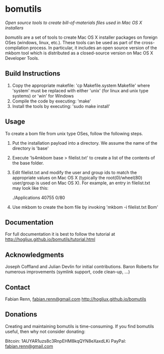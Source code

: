 bomutils
========

*Open source tools to create bill-of-materials files used in Mac OS X installers*

*bomutils* are a set of tools to create Mac OS X installer packages on foreign OSes (windows, linux, etc.). These tools can be used as part of the cross-compilation process. In particular, it includes an open source version of the mkbom tool which is distributed as a closed-source version on Mac OS X Developer Tools.

Build Instructions
------------------
1. Copy the appropriate makefile: 'cp Makefile.system Makefile' where 'system' must be replaced with either 'unix' (for linux and unix type systems) or 'win' for Windows
2. Compile the code by executing: 'make'
3. Install the tools by executing: 'sudo make install'

Usage
-----
To create a bom file from unix type OSes, follow the following steps.

1. Put the installation payload into a directory. We assume the name of the directory is 'base'
2. Execute 'ls4mkbom base > filelist.txt' to create a list of the contents of the base folder.
3. Edit filelist.txt and modify the user and group ids to match the appropriate values on Mac OS X (typically the root(0)/wheel(80) user/group is used on Mac OS X). For example, an entry in filelist.txt may look like this:

    ./Applications   40755	0/80

4. Use mkbom to create the bom file by invoking 'mkbom -i filelist.txt Bom'

Documentation
-------------
For full documentation it is best to follow the tutorial at http://hogliux.github.io/bomutils/tutorial.html

Acknowledgments
----------------
Joseph Coffland and Julian Devlin for initial contributions. Baron Roberts for numerous improvements (symlink support, code clean-up, ...)

Contact
-------
Fabian Renn, fabian.renn@gmail.com
http://hogliux.github.io/bomutils

Donations
---------

Creating and maintaining bomutils is time-consuming. If you find bomutils useful, then why not consider donating:

Bitcoin: 1AUYAR1uzs8c3RnpEHM8kqQYN8eXaxdLKi
PayPal: fabian.renn@gmail.com

